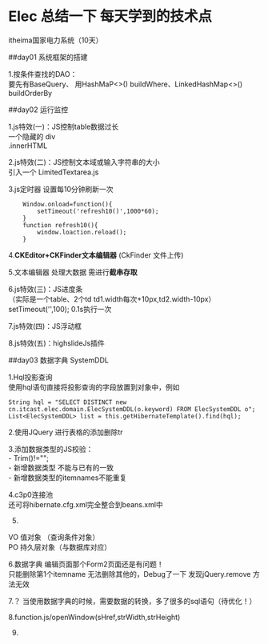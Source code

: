 # Elec 总结一下 每天学到的技术点
itheima国家电力系统（10天）


##day01 系统框架的搭建

1.按条件查找的DAO：  
要先有BaseQuery、
	用HashMaP<>() buildWhere、LinkedHashMap<>() buildOrderBy

##day02 运行监控

1.js特效(一)：JS控制table数据过长  
	一个隐藏的 div  
	.innerHTML

2.js特效(二)：JS控制文本域或输入字符串的大小  
	引入一个 LimitedTextarea.js

3.js定时器	设置每10分钟刷新一次
```
	Window.onload=function(){
		setTimeout('refresh10()',1000*60);
	}
	function refresh10(){
		window.loaction.reload();
	}
```

4.**CKEditor+CKFinder文本编辑器**
	(CkFinder	文件上传)   

5.文本编辑器 处理大数据 需进行**截串存取**  

6.js特效(三)：JS进度条  
（实际是一个table、2个td td1.width每次+10px,td2.width-10px）
	setTimeout('',100); 0.1s执行一次

7.js特效(四)：JS浮动框

8.js特效(五)：highslideJs插件



##day03 数据字典	SystemDDL

1.Hql投影查询  
	使用hql语句直接将投影查询的字段放置到对象中，例如
```
String hql = "SELECT DISTINCT new cn.itcast.elec.domain.ElecSystemDDL(o.keyword) FROM ElecSystemDDL o";  
List<ElecSystemDDL> list = this.getHibernateTemplate().find(hql);
```
 
2.使用JQuery 进行表格的添加删除tr

3.添加数据类型的JS校验：  
	 - Trim()!="";  
	 - 新增数据类型 不能与已有的一致  
	 - 新增数据类型的itemnames不能重复  

4.c3p0连接池  
	还可将hibernate.cfg.xml完全整合到beans.xml中

5.

VO	值对象	（查询条件对象）  
PO	持久层对象（与数据库对应）

6.数据字典 编辑页面那个Form2页面还是有问题！   
只能删除第1个itemname 无法删除其他的，Debug了一下 发现jQuery.remove 方法无效  

7.？ 当使用数据字典的时候，需要数据的转换，多了很多的sql语句（待优化！）

8.function.js/openWindow(sHref,strWidth,strHeight) 

9.